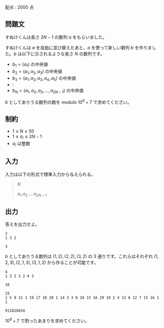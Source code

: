 配点 : $2000$ 点

## 問題文

すぬけくんは長さ $2N-1$ の数列 $a$ をもらいました。

すぬけくんは $a$ を自由に並び替えたあと、$a$ を使って新しい数列 $b$ を作りました。$b$ は以下に示されるような長さ $N$ の数列です。

- $b_1 = (a_1)$ の中央値
- $b_2 = (a_1, a_2, a_3)$ の中央値
- $b_3 = (a_1,a_2,a_3,a_4,a_5)$ の中央値
- $:$
- $b_N = (a_1,a_2,a_3, ..., a_{2N-1})$ の中央値

$b$ としてありうる数列の数を modulo $10^{9} + 7$ で求めてください。

## 制約

- $1 \leq N \leq 50$
- $1 \leq a_i \leq 2N-1$
- $a_i$ は整数

## 入力

入力は以下の形式で標準入力から与えられる。

> $N$
> 
> $a_1$ $a_2$ $...$ $a_{2N-1}$

## 出力

答えを出力せよ。

```input1
2
1 3 2
```

```output1
3
```

$b$ としてありうる数列は $(1,2),(2,2),(3,2)$ の $3$ 通りです。これらはそれぞれ $(1,2,3),(2,1,3),(3,1,2)$ から作ることが可能です。

```input2
4
1 3 2 3 2 4 3
```

```output2
16
```

```input3
15
1 5 9 11 1 19 17 18 20 1 14 3 3 8 19 15 16 29 10 2 4 13 6 12 7 15 16 1 1
```

```output3
911828634
```

$10^{9} + 7$ で割ったあまりを求めてください。